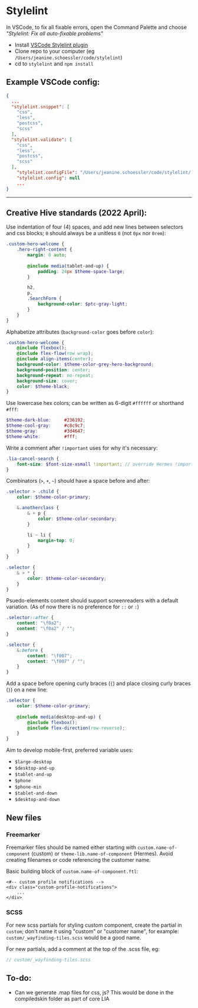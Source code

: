 # Stylelint

In VSCode, to fix all fixable errors, open the Command Palette and choose *"Stylelint: Fix all auto-fixable problems"*

- Install [VSCode Stylelint plugin](https://marketplace.visualstudio.com/items?itemName=stylelint.vscode-stylelint)
- Clone repo to your computer (eg `/Users/jeanine.schoessler/code/stylelint`)
- cd to `stylelint` and `npm install`
 

## Example VSCode config:

```json
{
  ...
  "stylelint.snippet": [
    "css",
    "less",
    "postcss",
    "scss"
  ],
  "stylelint.validate": [
    "css",
    "less",
    "postcss",
    "scss"
  ],
    "stylelint.configFile": "/Users/jeanine.schoessler/code/stylelint/.stylelintrc.json",
    "stylelint.config": null
    ...
}
```

----

## Creative Hive standards (2022 April):

Use indentation of four (4) spaces, and add new lines between selectors and css blocks; `0` should always be a unitless `0` (not `0px` nor `0rem`):

```scss
.custom-hero-welcome {
    .hero-right-content {
        margin: 0 auto;
        
        @include media(tablet-and-up) {
            padding: 24px $theme-space-large;
        }

        h2,
        p,
        .SearchForm {
            background-color: $ptc-gray-light;
        }
    }
}
```

Alphabetize attributes (`background-color` goes before `color`):

```scss
.custom-hero-welcome {
    @include flexbox();
    @include flex-flow(row wrap);
    @include align-items(center);
    background-color: $theme-color-grey-hero-background;
    background-position: center;
    background-repeat: no-repeat;
    background-size: cover;
    color: $theme-black;
}
```

Use lowercase hex colors; can be written as 6-digit `#ffffff` or shorthand `#fff`:

```scss
$theme-dark-blue:     #236192;
$theme-cool-gray:     #c8c9c7;
$theme-gray:          #3d4647;
$theme-white:         #fff;
```

Write a comment after `!important` uses for why it's necessary:

```scss
.lia-cancel-search {
    font-size: $font-size-xsmall !important; // override Hermes !important
}
```

Combinators (`>`, `+`, `~`) should have a space before and after:
```scss
.selector > .child { 
    color: $theme-color-primary; 

    &.anotherclass {
        & + p {
            color: $theme-color-secondary;
        }

        li ~ li {
            margin-top: 0;
        }
    }
}

.selector {
    & > * {
        color: $theme-color-secondary;
    }
}
```

Psuedo-elements content should support screenreaders with a default variation. (As of now there is no preference for `::` or `:`)

```scss
.selector::after {
    content: "\f0a2";
    content: "\f0a2" / "";
}

.selector {
    &:before {
        content: "\f007";
        content: "\f007" / "";
    }
}
```

Add a space before opening curly braces (`{`) and place closing curly braces (`}`) on a new line:

```scss
.selector { 
    color: $theme-color-primary; 
    
    @include media(desktop-and-up) {
        @include flexbox();
        @include flex-direction(row-reverse);
    }
}
```


Aim to develop mobile-first, preferred variable uses:
- `$large-desktop`
- `$desktop-and-up`
- `$tablet-and-up`
- `$phone`
- `$phone-min`
- `$tablet-and-down`
- `$desktop-and-down`


## New files

### Freemarker

Freemarker files should be named either starting with `custom.name-of-component` (custom) or `theme-lib.name-of-component` (Hermes). Avoid creating filenames or code referencing the customer name.

Basic building block of `custom.name-of-component.ftl`:

```ftl
<#-- custom profile notifications -->
<div class="custom-profile-notifications">
    ...
</div>
```

### SCSS

For new scss partials for styling custom component, create the partial in `custom`; don't name it using "custom" or "customer name", for example: `custom/_wayfinding-tiles.scss` would be a good name.

For new partials, add a comment at the top of the .scss file, eg:

```scss
// custom/_wayfinding-tiles.scss
```

## To-do:

- Can we generate .map files for css, js? This would be done in the compiledskin folder as part of core LIA
